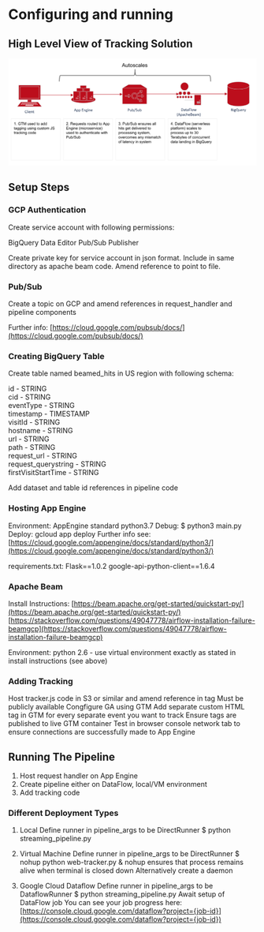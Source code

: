 # Configuring and running

## High Level View of Tracking Solution

![High Level View of Tracking Solution](https://github.com/nkoronka/custom-web-tracking-with-apache-beam/blob/master/high-level-solution.png?raw=true)

## Setup Steps

### GCP Authentication
Create service account with following permissions:

BigQuery Data Editor
Pub/Sub Publisher

Create private key for service account in json format. Include in same directory as apache beam code. Amend reference to point to file.

### Pub/Sub
Create a topic on GCP and amend references in request_handler and pipeline components

Further info: [https://cloud.google.com/pubsub/docs/](https://cloud.google.com/pubsub/docs/)

### Creating BigQuery Table

Create table named beamed_hits in US region with following schema:

  id - STRING<br/>
  cid - STRING<br/>
  eventType - STRING<br/>
  timestamp - TIMESTAMP<br/>
  visitId - STRING<br/>
  hostname - STRING<br/>
  url - STRING<br/>
  path - STRING<br/>
  request_url - STRING<br/>
  request_querystring - STRING<br/>
  firstVisitStartTime - STRING<br/>

Add dataset and table id references in pipeline code


### Hosting App Engine

Environment: AppEngine standard python3.7
Debug: $ python3 main.py
Deploy: gcloud app deploy
Further info see: [https://cloud.google.com/appengine/docs/standard/python3/](https://cloud.google.com/appengine/docs/standard/python3/)

requirements.txt:
  Flask==1.0.2
  google-api-python-client==1.6.4


### Apache Beam

Install Instructions:
[https://beam.apache.org/get-started/quickstart-py/](https://beam.apache.org/get-started/quickstart-py/)
[https://stackoverflow.com/questions/49047778/airflow-installation-failure-beamgcp](https://stackoverflow.com/questions/49047778/airflow-installation-failure-beamgcp)

Environment: python 2.6 - use virtual environment exactly as stated in install instructions (see above)


### Adding Tracking

Host tracker.js code in S3 or similar and amend reference in tag
Must be publicly available
Congfigure GA using GTM
Add separate custom HTML tag in GTM for every separate event you want to track
Ensure tags are published to live GTM container
Test in browser console network tab to ensure connections are successfully made to App Engine


## Running The Pipeline

1. Host request handler on App Engine
2. Create pipeline either on DataFlow, local/VM environment
3. Add tracking code


### Different Deployment Types

1. Local
  Define runner in pipeline_args to be DirectRunner
  $ python streaming_pipeline.py

2. Virtual Machine
  Define runner in pipeline_args to be DirectRunner
  $ nohup python web-tracker.py &
  nohup ensures that process remains alive when terminal is closed down
  Alternatively create a daemon

3. Google Cloud Dataflow
  Define runner in pipeline_args to be DataflowRunner
  $ python streaming_pipeline.py
  Await setup of DataFlow job
  You can see your job progress here: [https://console.cloud.google.com/dataflow?project={job-id}](https://console.cloud.google.com/dataflow?project={job-id})
